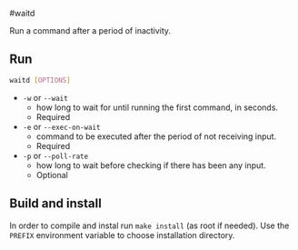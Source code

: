 #waitd

Run a command after a period of inactivity.

## Run

``` sh
waitd [OPTIONS]
```

* `-w` or  `--wait`
  * how long to wait for until running the first command, in seconds.
  * Required
* `-e` or  `--exec-on-wait`
  * command to be executed after the period of not receiving input.
  * Required
* `-p` or  `--poll-rate`
  * how long to wait before checking if there has been any input.
  * Optional


## Build and install

In order to compile and instal run `make install` (as root if needed). Use the
`PREFIX` environment variable to choose installation directory.
